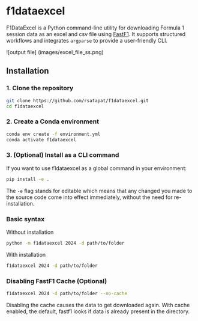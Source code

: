 # f1dataexcel
F1DataExcel is a Python command-line utility for downloading Formula 1 session data as an excel and csv file using [FastF1](https://theoehrly.github.io/Fast-F1/). It supports structured workflows and integrates `argparse` to provide a user-friendly CLI.

![output file] (images/excel_file_ss.png)

## Installation
### 1. Clone the repository
```bash
git clone https://github.com/rsatapat/f1dataexcel.git
cd f1dataexcel
```
### 2. Create a Conda environment
```bash
conda env create -f environment.yml
conda activate f1dataexcel
```
### 3. (Optional) Install as a CLI command
If you want to use f1dataexcel as a global command in your environment:
```bash
pip install -e .
```
The `-e` flag stands for editable which means that any changed you made to the source code come into effect immediately, without the need for re-installation.
### Basic syntax
Without installation
```bash
python -m f1dataexcel 2024 -d path/to/folder
```
With installation
```bash
f1dataexcel 2024 -d path/to/folder
```

### Disabling FastF1 Cache (Optional)
```bash
f1dataexcel 2024 -d path/to/folder --no-cache
```
Disabling the cache causes the data to get downloaded again. With cache enabled, the default, fastf1 looks if data is already present in the directory.
